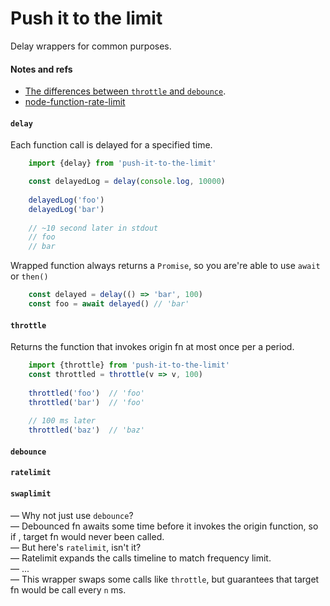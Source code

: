# Push it to the limit

Delay wrappers for common purposes.

#### Notes and refs
* [The differences between `throttle` and `debounce`](https://css-tricks.com/debouncing-throttling-explained-examples/).
* [node-function-rate-limit](https://github.com/wankdanker/node-function-rate-limit)

#### `delay`
Each function call is delayed for a specified time.
```javascript
    import {delay} from 'push-it-to-the-limit'

    const delayedLog = delay(console.log, 10000)
    
    delayedLog('foo')
    delayedLog('bar')
    
    // ~10 second later in stdout
    // foo
    // bar
```

Wrapped function always returns a `Promise`, so you are're able to use `await` or `then()`
```javascript
    const delayed = delay(() => 'bar', 100)
    const foo = await delayed() // 'bar'
```

#### `throttle`
Returns the function that invokes origin fn at most once per a period.
```javascript
    import {throttle} from 'push-it-to-the-limit'
    const throttled = throttle(v => v, 100)
    
    throttled('foo')  // 'foo'
    throttled('bar')  // 'foo'
    
    // 100 ms later
    throttled('baz')  // 'baz'
```

#### `debounce`

#### `ratelimit`

#### `swaplimit`
— Why not just use `debounce`?  
— Debounced fn awaits some time before it invokes the origin function, so if , target fn would never been called.  
— But here's `ratelimit`, isn't it?  
— Ratelimit expands the calls timeline to match frequency limit.  
— ...  
— This wrapper swaps some calls like `throttle`, but guarantees that target fn would be call every `n` ms.  
